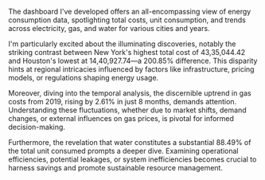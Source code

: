  The dashboard I've developed offers an all-encompassing view of energy consumption data, spotlighting total costs, unit consumption, and trends across electricity, gas, and water for various cities and years. 

I'm particularly excited about the illuminating discoveries, notably the striking contrast between New York's highest total cost of 43,35,044.42 and Houston's lowest at 14,40,927.74—a 200.85% difference. This disparity hints at regional intricacies influenced by factors like infrastructure, pricing models, or regulations shaping energy usage. 

Moreover, diving into the temporal analysis, the discernible uptrend in gas costs from 2019, rising by 2.61% in just 8 months, demands attention. Understanding these fluctuations, whether due to market shifts, demand changes, or external influences on gas prices, is pivotal for informed decision-making. 

Furthermore, the revelation that water constitutes a substantial 88.49% of the total unit consumed prompts a deeper dive. Examining operational efficiencies, potential leakages, or system inefficiencies becomes crucial to harness savings and promote sustainable resource management.
